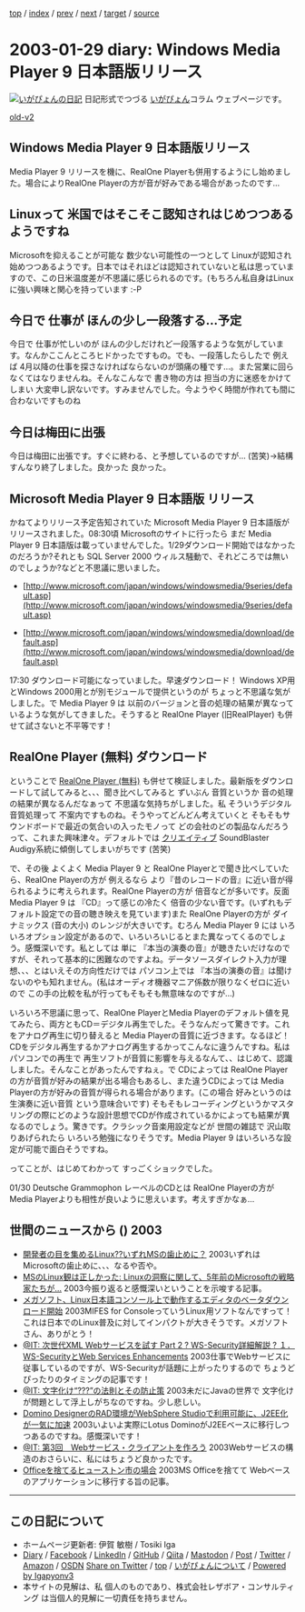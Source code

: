 [top](../index.html) 
 / [index](index.html) 
 / [prev](ig030128.html) 
 / [next](ig030130.html) 
 / [target](https://www.igapyon.jp/igapyon/diary/2003/ig030129.html) 
 / [source](https://github.com/igapyon/diary/blob/master/2003/ig030129.src.md) 

2003-01-29 diary: Windows Media Player 9 日本語版リリース
=====================================================================================================
[![いがぴょんの日記](https://www.igapyon.jp/igapyon/diary/images/iga202308_64.jpg "いがぴょん")](https://www.igapyon.jp/igapyon/diary/memo/memoigapyon.html) 日記形式でつづる [いがぴょん](https://www.igapyon.jp/igapyon/diary/memo/memoigapyon.html)コラム ウェブページです。

[old-v2](ig030129-orig.html)

## Windows Media Player 9 日本語版リリース

Media Player 9 リリースを機に、RealOne Playerも併用するようにし始めました。場合によりRealOne Playerの方が音が好みである場合があったのです…


## Linuxって 米国ではそこそこ認知されはじめつつあるようですね

Microsoftを抑えることが可能な 数少ない可能性の一つとして Linuxが認知され始めつつあるようです。日本ではそれほどは認知されていないと私は思っていますので、この日米温度差が不思議に感じられるのです。(もちろん私自身はLinuxに強い興味と関心を持っています
:-P

## 今日で 仕事が ほんの少し一段落する…予定

今日で 仕事が忙しいのが ほんの少しだけれど一段落するような気がしています。なんかここんところヒドかったですもの。でも、一段落したらしたで 例えば 4月以降の仕事を探さなければならないのが頭痛の種です…。また営業に回らなくてはなりませんね。そんなこんなで 書き物の方は 担当の方に迷惑をかけてしまい 大変申し訳ないです。すみませんでした。今ようやく時間が作れても間に合わないですものね

## 今日は梅田に出張

今日は梅田に出張です。すぐに終わる、と予想しているのですが… (苦笑)→結構すんなり終了しました。良かった 良かった。

## Microsoft Media Player 9 日本語版 リリース

かねてよりリリース予定告知されていた Microsoft Media Player 9 日本語版がリリースされました。08:30頃 Microsoftのサイトに行ったら まだ Media Player 9 日本語版は載っていませんでした。1/29ダウンロード開始ではなかったのだろうか?それとも SQL Server 2000 ウィルス騒動で、それどころでは無いのでしょうか?などと不思議に思いました。

* [http://www.microsoft.com/japan/windows/windowsmedia/9series/default.asp](http://www.microsoft.com/japan/windows/windowsmedia/9series/default.asp)
  
* [http://www.microsoft.com/japan/windows/windowsmedia/download/default.asp](http://www.microsoft.com/japan/windows/windowsmedia/download/default.asp)

17:30 ダウンロード可能になっていました。早速ダウンロード！
Windows XP用とWindows 2000用とが別モジュールで提供というのが ちょっと不思議な気がしました。で
Media Player 9 は 以前のバージョンと音の処理の結果が異なっているような気がしてきました。そうすると
RealOne Player (旧RealPlayer) も併せて試さないと不平等です！

## RealOne Player (無料) ダウンロード

ということで [RealOne Player (無料)](http://www.real.com/realone/index.html?lang=jp&loc=jp&src=jphome) も併せて検証しました。最新版をダウンロードして試してみると、、、聞き比べしてみると ずいぶん 音質というか 音の処理の結果が異なるんだなぁって 不思議な気持ちがしました。私 そういうデジタル音質処理って 不案内ですものね。そうやってどんどん考えていくと そもそもサウンドボードで最近の気合いの入ったモノって どの会社のどの製品なんだろうって、これまた興味津々。デフォルトでは [クリエイティブ](http://japan.creative.com/) SoundBlaster Audigy系統に傾倒してしまいがちです (苦笑)

で、その後 よくよく Media Player 9 と RealOne Playerとで聞き比べしていたら、RealOne
Playerの方が 例えるなら より『昔のレコードの音』に近い音が得られるように考えられます。RealOne
Playerの方が 倍音などが多いです。反面 Media Player 9 は 『CD』って感じの冷たく 倍音の少ない音です。(いずれもデフォルト設定での音の聴き映えを見ています)また RealOne Playerの方が ダイナミックス (音の大小) のレンジが大きいです。むろん Media Player 9 には いろいろオプション設定があるので、いろいろいじるとまた異なってくるのでしょう。感慨深いです。私としては 単に 『本当の演奏の音』が聴きたいだけなのですが、それって基本的に困難なのですよね。データソースダイレクト入力が理想、、、とはいえその方向性だけでは パソコン上では 『本当の演奏の音』は聞けないのやも知れません。(私はオーディオ機器マニア係数が限りなくゼロに近いので この手の比較を私が行ってもそもそも無意味なのですが…)

いろいろ不思議に思って、RealOne PlayerとMedia Playerのデフォルト値を見てみたら、両方ともCD＝デジタル再生でした。そうなんだって驚きです。これをアナログ再生に切り替えると
Media Playerの音質に近づきます。なるほど！ CDをデジタル再生するかアナログ再生するかってこんなに違うんですね。私は パソコンでの再生で 再生ソフトが音質に影響を与えるなんて、、はじめて、認識しました。そんなことがあったんですねぇ。で
CDによっては RealOne Playerの方が音質が好みの結果が出る場合もあるし、また違うCDによっては
Media Playerの方が好みの音質が得られる場合があります。(この場合 好みというのは生演奏に近い音質 という意味合いです) そもそもレコーディングというかマスタリングの際にどのような設計思想でCDが作成されているかによっても結果が異なるのでしょう。驚きです。クラシック音楽用設定などが 世間の雑誌で 沢山取りあげられたら いろいろ勉強になりそうです。Media
Player 9 はいろいろな設定が可能で面白そうですね。

ってことが、はじめてわかって すっごくショックでした。

01/30 Deutsche Grammophon レーベルのCDとは RealOne Playerの方が Media Playerよりも相性が良いように思えいます。考えすぎかなぁ…

## 世間のニュースから () 2003

* [開発者の目を集めるLinux??いずれMSの歯止めに？](http://www.zdnet.co.jp/news/0301/27/xert_linux.html)  2003いずれはMicrosoftの歯止めに、、、なるや否や。
* [MSのLinux観は正しかった: Linuxの洞察に関して、5年前のMicrosoftの戦略家たちが…](http://www.zdnet.co.jp/news/0301/27/cead_cooper.html)  2003今振り返ると感慨深いということを示唆する記事。
* [メガソフト、Linux日本語コンソール上で動作するエディタのベータダウンロード開始](http://www.zdnet.co.jp/enterprise/0301/28/epn25.html)  2003MIFES for ConsoleっていうLinux用ソフトなんですって！ これは日本でのLinux普及に対してインパクトが大きそうです。メガソフトさん、ありがとう！
* [@IT: 次世代XML Webサービスを試す Part 2 ? WS-Security詳細解説 ? １．WS-SecurityとWeb Services Enhancements](http://www.atmarkit.co.jp/fdotnet/special/wse02/wse02_01.html)  2003仕事でWebサービスに従事しているのですが、WS-Securityが話題に上がったりするので ちょうどぴったりのタイミングの記事です！
* [@IT: 文字化け“???”の法則とその防止策](http://www.atmarkit.co.jp/fjava/rensai2/webopt08/webopt08.html)  2003未だにJavaの世界で 文字化け が問題として浮上しがちなのですね。少し悲しい。
* [Domino DesignerのRAD環境がWebSphere Studioで利用可能に、J2EE化が一気に加速](http://www.zdnet.co.jp/enterprise/0301/28/epn04.html)  2003いよいよ実際にLotus DominoがJ2EEベースに移行しつつあるのですね。感慨深いです！
* [@IT: 第3回　Webサービス・クライアントを作ろう](http://www.atmarkit.co.jp/flinux/rensai/webserv03/webserv03a.html)  2003Webサービスの構造のおさらいに、私にはちょうど良かったです。
* [Officeを捨てるヒューストン市の場合](http://www.zdnet.co.jp/news/0301/28/ne00_houston.html)  2003MS Officeを捨てて Webベースのアプリケーションに移行する旨の記事。


----------------------------------------------------------------------------------------------------

## この日記について

* ホームページ更新者: 伊賀 敏樹 / Tosiki Iga
* [Diary](https://www.igapyon.jp/igapyon/diary/) / [Facebook](https://www.facebook.com/igapyon) / [LinkedIn](https://www.linkedin.com/in/toshikiiga) / [GitHub](https://github.com/igapyon) / [Qiita](https://qiita.com/igapyon) / [Mastodon](https://social.vivaldi.net/@igapyon) / [Post](https://post.news/igapyon) / [Twitter](https://twitter.com/ToshikiIga) / [Amazon](https://www.amazon.co.jp/%E4%BC%8A%E8%B3%80-%E6%95%8F%E6%A8%B9/e/B004LTQWCQ) / [OSDN](https://ja.osdn.net/users/iga/)
[Share on Twitter](https://twitter.com/intent/tweet?hashtags=igapyon%2Cdiary%2C%E3%81%84%E3%81%8C%E3%81%B4%E3%82%87%E3%82%93&text=Windows+Media+Player+9+%E6%97%A5%E6%9C%AC%E8%AA%9E%E7%89%88%E3%83%AA%E3%83%AA%E3%83%BC%E3%82%B9&url=https%3A%2F%2Fwww.igapyon.jp%2Figapyon%2Fdiary%2F2003%2Fig030129.html) / [top](../index.html) / [いがぴょんについて](https://www.igapyon.jp/igapyon/diary/memo/memoigapyon.html) / [Powered by Igapyonv3](https://github.com/igapyon/igapyonv3)
* 本サイトの見解は、私 個人のものであり、株式会社レザボア・コンサルティング は当個人的見解に一切責任を持ちません。 

